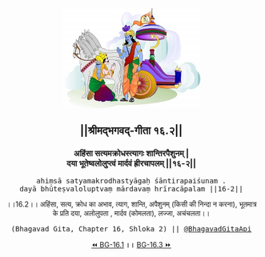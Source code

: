 <center><img src="../../asset/BG.png" alt="#API #bhagavadgitaapi #slok #nodejs #js #api #gitaapi #krishna #hinduism #vedic #ISKCON #shreemadbhagavadgita #technology"/>
<h2>||श्रीमद्‍भगवद्‍-गीता १६.२||</h2>
<h3>अहिंसा सत्यमक्रोधस्त्यागः शान्तिरपैशुनम् |<br/>दया भूतेष्वलोलुप्त्वं मार्दवं ह्रीरचापलम् ||१६-२||</h3>
<pre>ahiṃsā satyamakrodhastyāgaḥ śāntirapaiśunam .<br/>dayā bhūteṣvaloluptvaṃ mārdavaṃ hrīracāpalam ||16-2||</pre>
<p>।।16.2।। अहिंसा, सत्य, क्रोध का अभाव, त्याग, शान्ति, अपैशुनम् (किसी की निन्दा न करना), भूतमात्र के प्रति दया, अलोलुपता , मार्दव (कोमलता), लज्जा, अचंचलता।।</p>
<pre>(Bhagavad Gita, Chapter 16, Shloka 2) || <a href="https://twitter.com/bhagavadgitaapi">@BhagavadGitaApi</a></pre><a href="../../16/1">⏪  BG-16.1</a><b>        ।।        </b><a href="../../16/3">BG-16.3  ⏩</a></center>